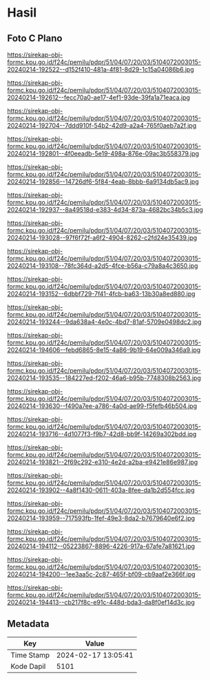 # Hasil

## Foto C Plano

https://sirekap-obj-formc.kpu.go.id/f24c/pemilu/pdpr/51/04/07/20/03/5104072003015-20240214-192522--d152f410-481a-4f81-8d29-1c15a04086b6.jpg

https://sirekap-obj-formc.kpu.go.id/f24c/pemilu/pdpr/51/04/07/20/03/5104072003015-20240214-192612--fecc70a0-ae17-4ef1-93de-39fa1a71eaca.jpg

https://sirekap-obj-formc.kpu.go.id/f24c/pemilu/pdpr/51/04/07/20/03/5104072003015-20240214-192704--7ddd910f-54b2-42d9-a2a4-765f0aeb7a2f.jpg

https://sirekap-obj-formc.kpu.go.id/f24c/pemilu/pdpr/51/04/07/20/03/5104072003015-20240214-192801--4f0eeadb-5e19-498a-876e-09ac3b558379.jpg

https://sirekap-obj-formc.kpu.go.id/f24c/pemilu/pdpr/51/04/07/20/03/5104072003015-20240214-192856--14726df6-5f84-4eab-8bbb-6a9134db5ac9.jpg

https://sirekap-obj-formc.kpu.go.id/f24c/pemilu/pdpr/51/04/07/20/03/5104072003015-20240214-192937--8a49518d-e383-4d34-873a-4682bc34b5c3.jpg

https://sirekap-obj-formc.kpu.go.id/f24c/pemilu/pdpr/51/04/07/20/03/5104072003015-20240214-193028--97f6f72f-a6f2-4904-8262-c2fd24e35439.jpg

https://sirekap-obj-formc.kpu.go.id/f24c/pemilu/pdpr/51/04/07/20/03/5104072003015-20240214-193108--78fc364d-a2d5-4fce-b56a-c79a8a4c3650.jpg

https://sirekap-obj-formc.kpu.go.id/f24c/pemilu/pdpr/51/04/07/20/03/5104072003015-20240214-193152--6dbbf729-7f41-4fcb-ba63-13b30a8ed880.jpg

https://sirekap-obj-formc.kpu.go.id/f24c/pemilu/pdpr/51/04/07/20/03/5104072003015-20240214-193244--9da638a4-4e0c-4bd7-81af-5709e0498dc2.jpg

https://sirekap-obj-formc.kpu.go.id/f24c/pemilu/pdpr/51/04/07/20/03/5104072003015-20240214-194606--febd6865-8e15-4a86-9b19-64e009a346a9.jpg

https://sirekap-obj-formc.kpu.go.id/f24c/pemilu/pdpr/51/04/07/20/03/5104072003015-20240214-193535--184227ed-f202-46a6-b95b-7748308b2563.jpg

https://sirekap-obj-formc.kpu.go.id/f24c/pemilu/pdpr/51/04/07/20/03/5104072003015-20240214-193630--f490a7ee-a786-4a0d-ae99-f5fefb46b504.jpg

https://sirekap-obj-formc.kpu.go.id/f24c/pemilu/pdpr/51/04/07/20/03/5104072003015-20240214-193716--4d1077f3-f9b7-42d8-bb9f-14269a302bdd.jpg

https://sirekap-obj-formc.kpu.go.id/f24c/pemilu/pdpr/51/04/07/20/03/5104072003015-20240214-193821--2f69c292-e310-4e2d-a2ba-e9421e86e987.jpg

https://sirekap-obj-formc.kpu.go.id/f24c/pemilu/pdpr/51/04/07/20/03/5104072003015-20240214-193902--4a8f1430-0611-403a-8fee-da1b2d554fcc.jpg

https://sirekap-obj-formc.kpu.go.id/f24c/pemilu/pdpr/51/04/07/20/03/5104072003015-20240214-193959--717593fb-1fef-49e3-8da2-b7679640e6f2.jpg

https://sirekap-obj-formc.kpu.go.id/f24c/pemilu/pdpr/51/04/07/20/03/5104072003015-20240214-194112--05223867-8896-4226-917a-67afe7a81621.jpg

https://sirekap-obj-formc.kpu.go.id/f24c/pemilu/pdpr/51/04/07/20/03/5104072003015-20240214-194200--1ee3aa5c-2c87-465f-bf09-cb9aaf2e366f.jpg

https://sirekap-obj-formc.kpu.go.id/f24c/pemilu/pdpr/51/04/07/20/03/5104072003015-20240214-194413--cb217f8c-e91c-448d-bda3-da8f0ef14d3c.jpg


## Metadata

| Key        | Value               |
| ---------- | ------------------- |
| Time Stamp | 2024-02-17 13:05:41 |
| Kode Dapil | 5101                |



